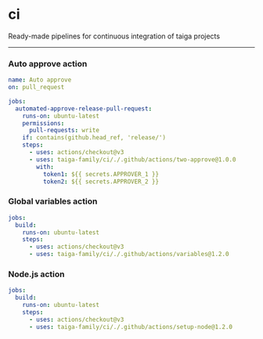 # ci

Ready-made pipelines for continuous integration of taiga projects

---

### Auto approve action

```yml
name: Auto approve
on: pull_request

jobs:
  automated-approve-release-pull-request:
    runs-on: ubuntu-latest
    permissions:
      pull-requests: write
    if: contains(github.head_ref, 'release/')
    steps:
      - uses: actions/checkout@v3
      - uses: taiga-family/ci/./.github/actions/two-approve@1.0.0
        with:
          token1: ${{ secrets.APPROVER_1 }}
          token2: ${{ secrets.APPROVER_2 }}
```

### Global variables action

```yml
jobs:
  build:
    runs-on: ubuntu-latest
    steps:
      - uses: actions/checkout@v3
      - uses: taiga-family/ci/./.github/actions/variables@1.2.0
```

### Node.js action

```yml
jobs:
  build:
    runs-on: ubuntu-latest
    steps:
      - uses: actions/checkout@v3
      - uses: taiga-family/ci/./.github/actions/setup-node@1.2.0
```
